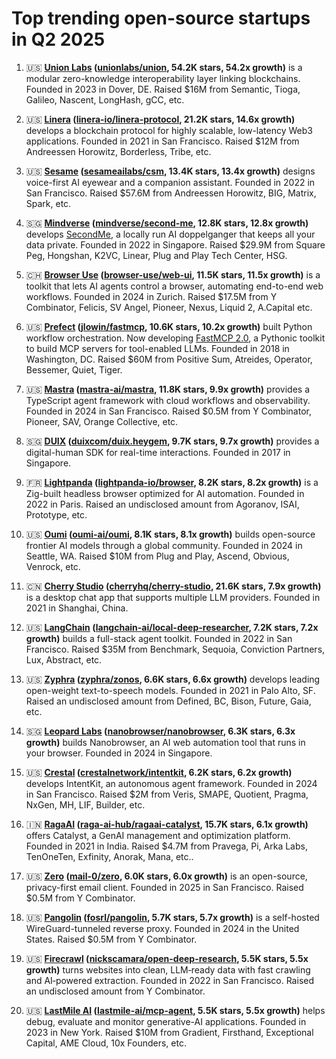 # Top trending open-source startups in Q2 2025

1. 🇺🇸 **[Union Labs](https://union.build) ([unionlabs/union](https://github.com/unionlabs/union), 54.2K stars, 54.2x growth)** is a modular zero-knowledge interoperability layer linking blockchains. Founded in 2023 in Dover, DE. Raised $16M from Semantic, Tioga, Galileo, Nascent, LongHash, gCC, etc.

2. 🇺🇸 **[Linera](https://linera.io) ([linera-io/linera-protocol](https://github.com/linera-io/linera-protocol), 21.2K stars, 14.6x growth)** develops a blockchain protocol for highly scalable, low-latency Web3 applications. Founded in 2021 in San Francisco. Raised $12M from Andreessen Horowitz, Borderless, Tribe, etc.

3. 🇺🇸 **[Sesame](https://sesame.com) ([sesameailabs/csm](https://github.com/sesameailabs/csm), 13.4K stars, 13.4x growth)** designs voice-first AI eyewear and a companion assistant. Founded in 2022 in San Francisco. Raised $57.6M from Andreessen Horowitz, BIG, Matrix, Spark, etc.

4. 🇸🇬 **[Mindverse](https://mindverse.ai) ([mindverse/second-me](https://github.com/mindverse/second-me), 12.8K stars, 12.8x growth)** develops [SecondMe](https://www.secondme.io/), a locally run AI doppelganger that keeps all your data private. Founded in 2022 in Singapore. Raised $29.9M from Square Peg, Hongshan, K2VC, Linear, Plug and Play Tech Center, HSG.

5. 🇨🇭 **[Browser Use](https://browser-use.com) ([browser-use/web-ui](https://github.com/browser-use/web-ui), 11.5K stars, 11.5x growth)** is a toolkit that lets AI agents control a browser, automating end-to-end web workflows. Founded in 2024 in Zurich. Raised $17.5M from Y Combinator, Felicis, SV Angel, Pioneer, Nexus, Liquid 2, A.Capital etc.

6. 🇺🇸 **[Prefect](https://prefect.io) ([jlowin/fastmcp](https://github.com/jlowin/fastmcp), 10.6K stars, 10.2x growth)** built Python workflow orchestration. Now developing [FastMCP 2.0](https://gofastmcp.com/), a Pythonic toolkit to build MCP servers for tool-enabled LLMs. Founded in 2018 in Washington, DC. Raised $60M from Positive Sum, Atreides, Operator, Bessemer, Quiet, Tiger.

7. 🇺🇸 **[Mastra](https://mastra.ai) ([mastra-ai/mastra](https://github.com/mastra-ai/mastra), 11.8K stars, 9.9x growth)** provides a TypeScript agent framework with cloud workflows and observability. Founded in 2024 in San Francisco. Raised $0.5M from Y Combinator, Pioneer, SAV, Orange Collective, etc.

8. 🇸🇬 **[DUIX](https://duix.com) ([duixcom/duix.heygem](https://github.com/duixcom/duix.heygem), 9.7K stars, 9.7x growth)** provides a digital-human SDK for real-time interactions. Founded in 2017 in Singapore.

9. 🇫🇷 **[Lightpanda](https://lightpanda.io) ([lightpanda-io/browser](https://github.com/lightpanda-io/browser), 8.2K stars, 8.2x growth)** is a Zig-built headless browser optimized for AI automation. Founded in 2022 in Paris. Raised an undisclosed amount from Agoranov, ISAI, Prototype, etc.

10. 🇺🇸 **[Oumi](https://oumi.ai) ([oumi-ai/oumi](https://github.com/oumi-ai/oumi), 8.1K stars, 8.1x growth)** builds open-source frontier AI models through a global community. Founded in 2024 in Seattle, WA. Raised $10M from Plug and Play, Ascend, Obvious, Venrock, etc.

11. 🇨🇳 **[Cherry Studio](https://cherry-ai.com) ([cherryhq/cherry-studio](https://github.com/cherryhq/cherry-studio), 21.6K stars, 7.9x growth)** is a desktop chat app that supports multiple LLM providers. Founded in 2021 in Shanghai, China.

12. 🇺🇸 **[LangChain](https://langchain.com) ([langchain-ai/local-deep-researcher](https://github.com/langchain-ai/local-deep-researcher), 7.2K stars, 7.2x growth)** builds a full-stack agent toolkit. Founded in 2022 in San Francisco. Raised $35M from Benchmark, Sequoia, Conviction Partners, Lux, Abstract, etc.

13. 🇺🇸 **[Zyphra](https://zyphra.com) ([zyphra/zonos](https://github.com/zyphra/zonos), 6.6K stars, 6.6x growth)** develops leading open-weight text-to-speech models. Founded in 2021 in Palo Alto, SF. Raised an undisclosed amount from Defined, BC, Bison, Future, Gaia, etc.

14. 🇸🇬 **[Leopard Labs](https://nanobrowser.ai) ([nanobrowser/nanobrowser](https://github.com/nanobrowser/nanobrowser), 6.3K stars, 6.3x growth)** builds Nanobrowser, an AI web automation tool that runs in your browser. Founded in 2024 in Singapore.

15. 🇺🇸 **[Crestal](https://crestal.network) ([crestalnetwork/intentkit](https://github.com/crestalnetwork/intentkit), 6.2K stars, 6.2x growth)** develops IntentKit, an autonomous agent framework. Founded in 2024 in San Francisco. Raised $2M from Veris, SMAPE, Quotient, Pragma, NxGen, MH, LIF, Builder, etc.

16. 🇮🇳 **[RagaAI](https://raga.ai) ([raga-ai-hub/ragaai-catalyst](https://github.com/raga-ai-hub/ragaai-catalyst), 15.7K stars, 6.1x growth)** offers Catalyst, a GenAI management and optimization platform. Founded in 2021 in India. Raised $4.7M from Pravega, Pi, Arka Labs, TenOneTen, Exfinity, Anorak, Mana, etc..

17. 🇺🇸 **[Zero](https://0.email) ([mail-0/zero](https://github.com/mail-0/zero), 6.0K stars, 6.0x growth)** is an open-source, privacy-first email client. Founded in 2025 in San Francisco. Raised $0.5M from Y Combinator.

18. 🇺🇸 **[Pangolin](https://digpangolin.com) ([fosrl/pangolin](https://github.com/fosrl/pangolin), 5.7K stars, 5.7x growth)** is a self-hosted WireGuard-tunneled reverse proxy. Founded in 2024 in the United States. Raised $0.5M from Y Combinator.

19. 🇺🇸 **[Firecrawl](https://firecrawl.dev) ([nickscamara/open-deep-research](https://github.com/nickscamara/open-deep-research), 5.5K stars, 5.5x growth)** turns websites into clean, LLM‑ready data with fast crawling and AI‑powered extraction. Founded in 2022 in San Francisco. Raised an undisclosed amount from Y Combinator.

20. 🇺🇸 **[LastMile AI](https://lastmileai.dev) ([lastmile-ai/mcp-agent](https://github.com/lastmile-ai/mcp-agent), 5.5K stars, 5.5x growth)** helps debug, evaluate and monitor generative-AI applications. Founded in 2023 in New York. Raised $10M from Gradient, Firsthand, Exceptional Capital, AME Cloud, 10x Founders, etc.
